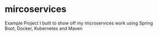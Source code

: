 # mircoservices
Example Project I built to show off my microservices work using Spring Boot, Docker, Kubernetes and Maven
